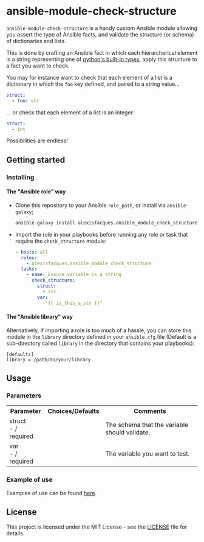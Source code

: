 # ansible-module-check-structure

`ansible-module-check-structure` is a handy custom Ansible module allowing you
assert the type of Ansible facts, and validate
the structure (or schema) of dictionaries and lists.

This is done by crafting an Ansible fact in which each hierarcherical element
is a string representing one of [python's built-in types](https://docs.python.org/3/library/stdtypes.html), apply
this structure to a fact you want to check.

You may for instance want to check that each element of a list is a dictionary
in which the `foo` key defined, and paired to a string value...
```yaml
struct:
  - foo: str
```

... or check that each element of a list is an integer:
```yaml
struct:
  - int
```

Possibilities are endless!

## Getting started

### Installing

#### The "Ansible role" way

- Clone this repository to your Ansible `role_path`, or install via `ansible-galaxy`;
  ```sh
  ansible-galaxy install alexisfacques.ansible_module_check_structure
  ```

- Import the role in your playbooks before running any role or task that require the `check_structure` module:
  ```yaml
  - hosts: all
    roles:
      - alexisfacques.ansible_module_check_structure
    tasks:
      - name: Ensure variable is a string
        check_structure:
          struct:
            - str
          var:
            -"{{ is_this_a_str }}"
  ```

#### The "Ansible library" way

Alternatively, if importing a role is too much of a hassle, you can store this
module in the `library` directory defined in your `ansible.cfg` file
(Default is a sub-directory called `library` in the directory that contains
your playbooks):
```
[defaults]
library = /path/to/your/library
```

## Usage

### Parameters

<table>
  <tr>
    <th>Parameter</th>
    <th>Choices/Defaults</th>
    <th>Comments</th>
  </tr>
  <tr>
    <td>struct<br> - / required</td>
    <td></td>
    <td>The schema that the variable should validate.</td>
  </tr>
  <tr>
    <td>var<br> - / required</td>
    <td></td>
    <td>The variable you want to test.</td>
  </tr>
</table>

### Example of use

Examples of use can be found [here](./examples/demo.yml).

## License

This project is licensed under the MIT License - see the [LICENSE](LICENSE) file for details.
